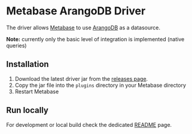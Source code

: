 # Metabase ArangoDB Driver

The driver allows [Metabase](https://www.metabase.com/) to use [ArangoDB](https://arangodb.com/) as a datasource.

**Note:** currently only the basic level of integration is implemented (native queries)

## Installation

1. Download the latest driver jar from the [releases page](https://github.com/Cauac/metabase-arangodb-driver/releases).
2. Copy the jar file into the `plugins` directory in your Metabase directory
3. Restart Metabase

## Run locally

For development or local build check the dedicated [README](https://github.com/Cauac/metabase-arangodb-driver/tree/master/.dev#readme) page.
